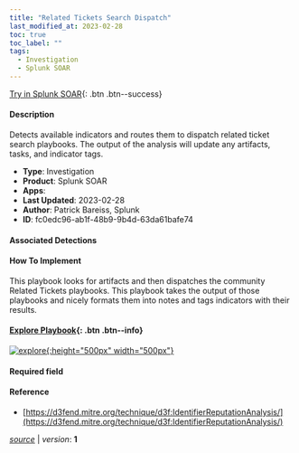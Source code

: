 ```yaml
---
title: "Related Tickets Search Dispatch"
last_modified_at: 2023-02-28
toc: true
toc_label: ""
tags:
  - Investigation
  - Splunk SOAR
---
```


[Try in Splunk SOAR](https://www.splunk.com/en_us/software/splunk-security-orchestration-and-automation.html){: .btn .btn--success}

#### Description

Detects available indicators and routes them to dispatch related ticket search playbooks. The output of the analysis will update any artifacts, tasks, and indicator tags.

- **Type**: Investigation
- **Product**: Splunk SOAR
- **Apps**: 
- **Last Updated**: 2023-02-28
- **Author**: Patrick Bareiss, Splunk
- **ID**: fc0edc96-ab1f-48b9-9b4d-63da61bafe74

#### Associated Detections


#### How To Implement
This playbook looks for artifacts and then dispatches the community Related Tickets playbooks. This playbook takes the output of those playbooks and nicely formats them into notes and tags indicators with their results.


#### [Explore Playbook](https://splunk.github.io/soar-playbook-viewer/?playbook=https://raw.githubusercontent.com/phantomcyber/playbooks/latest/Related_Tickets_Search_Dispatch.json){: .btn .btn--info}

[![explore](https://raw.githubusercontent.com/splunk/security_content/develop/playbooks/Related_Tickets_Search_Dispatch.png){:height="500px" width="500px"}](https://splunk.github.io/soar-playbook-viewer/?playbook=https://raw.githubusercontent.com/phantomcyber/playbooks/latest/Related_Tickets_Search_Dispatch.json)

#### Required field


#### Reference

* [https://d3fend.mitre.org/technique/d3f:IdentifierReputationAnalysis/](https://d3fend.mitre.org/technique/d3f:IdentifierReputationAnalysis/)




[*source*](https://github.com/splunk/security_content/tree/develop/playbooks/Related_Tickets_Search_Dispatch.yml) \| *version*: **1**